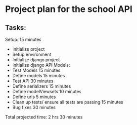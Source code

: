 # Project plan for the school API

## Tasks:
Setup: 15 minutes
* Initialize project
* Setup environment
* Initialize django project
* Initialize django API
Models:
* Test Models 15 minutes
* Define models 15 minutes
* Test API 30 minutes
* Define serializers 15 minutes
* Define modelViewsets 10 minutes
* Define urls 5 minutes
* Clean up tests/ ensure all tests are passing 15 minutes
* Bug fixes 30 minutes

Total projected time: 2 hrs 30 minutes
